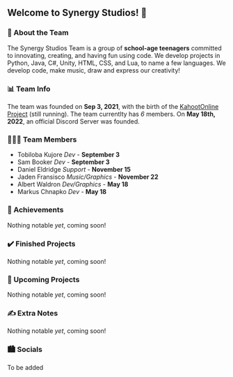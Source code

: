 ## Welcome to Synergy Studios! 👋

### 🚀 About the Team
The Synergy Studios Team is a group of **school-age teenagers** committed to innovating, creating, and having fun using code. We develop projects in Python, Java, C#, Unity, HTML, CSS, and Lua, to name a few languages. We develop code, make music, draw and express our creativity!

### 📊 Team Info
The team was founded on **Sep 3, 2021**, with the birth of the [KahootOnline Project](https://github.com/Toblobs/kahootOnline) (still running). The team currentlty has *6* members. On **May 18th, 2022**, an official Discord Server was founded. 

### 🧑‍🤝‍🧑 Team Members
- Tobiloba Kujore *Dev* - **September 3**
- Sam Booker *Dev* - **September 3**
- Daniel Eldridge *Support* - **November 15**
- Jaden Fransisco *Music/Graphics* - **November 22**
- Albert Waldron *Dev/Graphics* - **May 18**
- Markus Chnapko *Dev* - **May 18**

### 🥇 Achievements
Nothing notable *yet*, coming soon!

### ✔️ Finished Projects
Nothing notable *yet*, coming soon!

### 📝 Upcoming Projects
Nothing notable *yet*, coming soon!

### ✍️ Extra Notes
Nothing notable *yet*, coming soon!

### 🏙️ Socials
To be added
